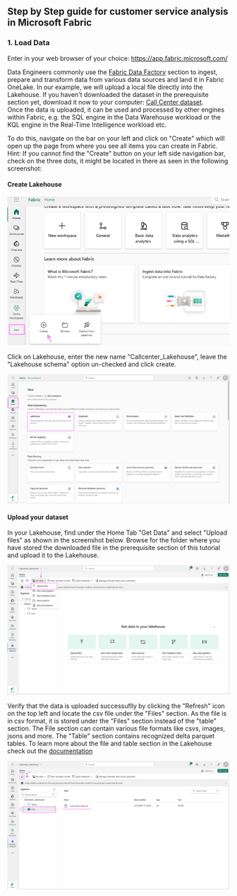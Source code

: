 ## Step by Step guide for customer service analysis in Microsoft Fabric
### 1. Load Data 
Enter in your web browser of your choice: https://app.fabric.microsoft.com/

Data Engineers commonly use the [Fabric Data Factory](https://learn.microsoft.com/en-us/fabric/data-factory/data-factory-overview) section to ingest, prepare and transform data from various data sources and land it in Fabric OneLake. In our example, we will upload a local file directly into the Lakehouse. If you haven't downloaded the dataset in the prerequisite section yet, download it now to your computer: [Call Center dataset](https://fabricaitourdemocologne.blob.core.windows.net/sample/Call%20Center%20Data.csv).  
Once the data is uploaded, it can be used and processed by other engines within Fabric, e.g. the SQL engine in the Data Warehouse workload or the KQL engine in the Real-Time Intelligence workload etc.

To do this, navigate on the bar on your left and click on "Create" which will open up the page from where you see all items you can create in Fabric. Hint: If you cannot find the "Create" button on your left side navigation bar, check on the three dots, it might be located in there as seen in the following screenshot:

#### Create  Lakehouse
![alt_text](media/1CREATEa.png)


Click on Lakehouse, enter the new name "Callcenter_Lakehouse", leave the "Lakehouse schema" option un-checked and click create.
     
![alt text](media/1CREATE.png)


#### Upload your dataset

In your Lakehouse, find under the Home Tab "Get Data" and select "Upload files" as shown in the screenshot below. Browse for the folder where you have stored the downloaded file in the prerequisite section of this tutorial and upload it to the Lakehouse. 
     
![alt text](media/2UPLOAD.png)

Verify that the data is uploaded successuflly by clicking the "Refresh" icon on the top left and locate the csv file under the "Files" section. As the file is in csv format, it is stored under the "Files" section instead of the "table" section. The File section can contain various file formats like csvs, images, jsons and more. The "Table" section contains recognized delta parquet tables. To learn more about the file and table section in the Lakehouse check out the [documentation](https://learn.microsoft.com/en-us/fabric/data-engineering/navigate-lakehouse-explorer#main-view-area) 

![alt_text](media/3CSV.png)
